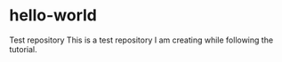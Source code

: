 # hello-world
Test repository
This is a test repository I am creating while following the tutorial.
